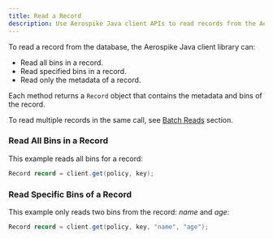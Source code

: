 ```yaml
---
title: Read a Record
description: Use Aerospike Java client APIs to read records from the Aerospike Database.
---
```


To read a record from the database, the Aerospike Java client library can:

- Read all bins in a record.
- Read specified bins in a record.
- Read only the metadata of a record.

Each method returns a `Record` object that contains the metadata and bins of the record.

To read multiple records in the same call, see [Batch Reads](/docs/client/java/usage/kvs/batch.html) section.

### Read All Bins in a Record

This example reads all bins for a record:

```java
Record record = client.get(policy, key);
```

### Read Specific Bins of a Record

This example only reads two bins from the record: _name_ and _age_:

```java
Record record = client.get(policy, key, "name", "age");
```
